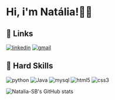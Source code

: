 # Hi, i'm Natália!👩‍💻



## 🔗 Links
[![linkedin](https://img.shields.io/badge/linkedin-0A66C2?style=for-the-badge&logo=linkedin&logoColor=white)](https://www.linkedin.com/in/batistanatalia/)
[![gmail](https://img.shields.io/badge/Gmail-D14836?style=for-the-badge&logo=gmail&logoColor=white)](natalia.batista@dcomp.ufs.br)

## 🚀 Hard Skills
![python](https://img.shields.io/badge/Python-14354C?style=for-the-badge&logo=python&logoColor=white)
![Java](https://img.shields.io/badge/Java-ED8B00?style=for-the-badge&logo=openjdk&logoColor=white)
![mysql](https://img.shields.io/badge/MySQL-00000F?style=for-the-badge&logo=mysql&logoColor=white)
![html5](https://img.shields.io/badge/HTML5-E34F26?style=for-the-badge&logo=html5&logoColor=white)
![css3](https://img.shields.io/badge/CSS3-1572B6?style=for-the-badge&logo=css3&logoColor=white)

![Natalia-SB's GitHub stats](https://github-readme-stats.vercel.app/api?username=Natalia-SB&show_icons=true&rank_icon=github&theme=tokyonight)
<!--

![Top Langs](https://github-readme-stats.vercel.app/api/top-langs/?username=Natalia-SB&layout=compact)

**Natalia-SB/Natalia-SB** is a ✨ _special_ ✨ repository because its `README.md` (this file) appears on your GitHub profile.

Here are some ideas to get you started:

- 🔭 I’m currently working on ...
- 🌱 I’m currently learning ...
- 👯 I’m looking to collaborate on ...
- 🤔 I’m looking for help with ...
- 💬 Ask me about ...
- 📫 How to reach me: ...
- 😄 Pronouns: ...
- ⚡ Fun fact: ...
-->
